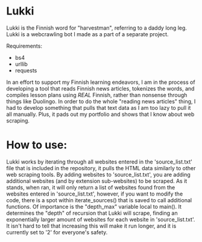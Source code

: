 # Lukki
Lukki is the Finnish word for "harvestman", referring to a daddy long leg. Lukki is a webcrawling bot I made as a part of a separate project.

Requirements:
  - bs4
  - urllib
  - requests

In an effort to support my Finnish learning endeavors, I am in the process of developing a tool that reads Finnish news articles, tokenizes the words, and compiles lesson plans using *REAL* Finnish, rather than nonsense through things like Duolingo. In order to do the whole "reading news articles" thing, I had to develop something that pulls that text data as I am too lazy to pull it all manually. Plus, it pads out my portfolio and shows that I know about web scraping.

# How to use:

Lukki works by iterating through all websites entered in the 'source_list.txt' file that is included in the repository, it pulls the HTML data similarly to other web scraping tools. By adding websites to 'source_list.txt', you are adding additional websites (and by extension sub-websites) to be scraped. As it stands, when ran, it will only return a list of websites found from the websites entered in 'source_list.txt', however, if you want to modify the code, there is a spot within iterate_sources() that is saved to call additional functions. 
Of importance is the "depth_max" variable local to main(). It determines the "depth" of recursion that Lukki will scrape, finding an exponentially larger amount of websites for each website in 'source_list.txt'. It isn't hard to tell that increasing this will make it run longer, and it is currently set to '2' for everyone's safety. 
